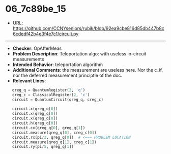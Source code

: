 # 06_7c89be_15
 - URL: https://github.com/CCNYseniors/rubik/blob/92ea9cbe816d85db447b8c6cdedf42b4e3f4e7c1/circuit.py
---
 - **Checker**: OpAfterMeas
 - **Problem Description**: Teleportation algo: with useless in-circuit measurements
 - **Intended Behavior**: teleportation algorithm
 - **Additional Comments**: the measurement are useless here. Nor the c_if, nor the deferred measurement principtle of the doc.
 - **Relevant Lines**:
```python
   qreg_q = QuantumRegister(2, 'q')
   creg_c = ClassicalRegister(2, 'c')
   circuit = QuantumCircuit(qreg_q, creg_c)
   
   circuit.x(qreg_q[0])
   circuit.x(qreg_q[0])
   circuit.x(qreg_q[0])
   circuit.h(qreg_q[0])
   circuit.cx(qreg_q[0], qreg_q[1])
   circuit.measure(qreg_q[0], creg_c[0])
   circuit.rx(pi/3, qreg_q[0])  # <=== PROBLEM LOCATION
   circuit.measure(qreg_q[1], creg_c[1])
   circuit.ry(pi/5, qreg_q[1])
```